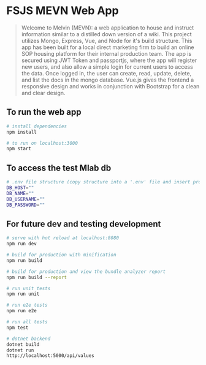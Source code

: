# FSJS MEVN Web App

> Welcome to Melvin (MEVN): a web application to house and instruct information similar to a distilled down version of a wiki.  This project utilizes Mongo, Express, Vue, and Node for it's build structure.  This app has been built for a local direct marketing firm to build an online SOP housing platform for their internal production team.  The app is secured using JWT Token and passportjs, where the app will register new users, and also allow a simple login for current users to access the data.  Once logged in, the user can create, read, update, delete, and list the docs in the mongo database. Vue.js gives the frontend a responsive design and works in conjunction with Bootstrap for a clean and clear design.

## To run the web app

``` bash
# install dependencies
npm install

# to run on localhost:3000
npm start
```

## To access the test Mlab db

``` bash
# .env file structure (copy structure into a '.env' file and insert proper credentials)
DB_HOST=""
DB_NAME=""
DB_USERNAME=""
DB_PASSWORD=""

```


## For future dev and testing development
``` bash
# serve with hot reload at localhost:8080
npm run dev

# build for production with minification
npm run build

# build for production and view the bundle analyzer report
npm run build --report

# run unit tests
npm run unit

# run e2e tests
npm run e2e

# run all tests
npm test

# dotnet backend
dotnet build
dotnet run
http://localhost:5000/api/values

```

